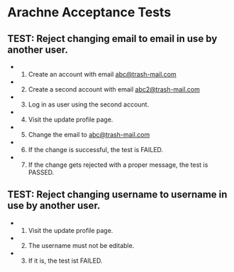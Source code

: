 # Arachne Acceptance Tests

## TEST: Reject changing email to email in use by another user.

* 1) Create an account with email abc@trash-mail.com
* 2) Create a second account with email abc2@trash-mail.com
* 3) Log in as user using the second account.
* 4) Visit the update profile page.
* 5) Change the email to abc@trash-mail.com
* 6) If the change is successful, the test is FAILED.
* 7) If the change gets rejected with a proper message, the test is PASSED.

## TEST: Reject changing username to username in use by another user.

* 1) Visit the update profile page.
* 2) The username must not be editable.
* 3) If it is, the test ist FAILED.
